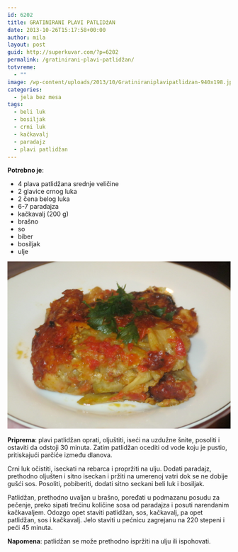 ```yaml
---
id: 6202
title: GRATINIRANI PLAVI PATLIDžAN
date: 2013-10-26T15:17:58+00:00
author: mila
layout: post
guid: http://superkuvar.com/?p=6202
permalink: /gratinirani-plavi-patlidžan/
totvreme:
  - ""
image: /wp-content/uploads/2013/10/Gratiniraniplavipatlidzan-940x198.jpg
categories:
  - jela bez mesa
tags:
  - beli luk
  - bosiljak
  - crni luk
  - kačkavalj
  - paradajz
  - plavi patlidžan
---
```

**Potrebno je**:

  * 4 plava patlidžana srednje veličine
  * 2 glavice crnog luka
  * 2 čena belog luka
  * 6-7 paradajza
  * kačkavalj (200 g)
  * brašno
  * so
  * biber
  * bosiljak
  * ulje

![<img class="alignnone size-medium wp-image-6203" src="/wp-content/uploads/2013/10/Gratiniraniplavipatlidzan-1024x768.jpg" alt="Gratiniraniplavipatlidzan" width="300" height="225" />](/wp-content/uploads/2013/10/Gratiniraniplavipatlidzan.jpg)

**Priprema**: plavi patlidžan oprati, oljuštiti, iseći na uzdužne šnite, posoliti i ostaviti da odstoji 30 minuta. Zatim patlidžan ocediti od vode koju je pustio, pritiskajući parčiće između dlanova.

Crni luk očistiti, iseckati na rebarca i propržiti na ulju. Dodati paradajz, prethodno oljušten i sitno iseckan i pržiti na umerenoj vatri dok se ne dobije gušći sos. Posoliti, pobiberiti, dodati sitno seckani beli luk i bosiljak.

Patlidžan, prethodno uvaljan u brašno, poređati u podmazanu posudu za pečenje, preko sipati trećinu količine sosa od paradajza i posuti narendanim kačkavaljem. Odozgo opet staviti patlidžan, sos, kačkavalj, pa opet patlidžan, sos i kačkavalj. Jelo staviti u pećnicu zagrejanu na 220 stepeni i peći 45 minuta.

**Napomena**:   patlidžan se može prethodno ispržiti na ulju ili ispohovati.